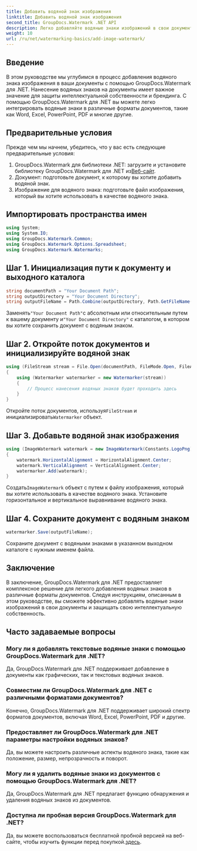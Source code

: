 ```yaml
---
title: Добавить водяной знак изображения
linktitle: Добавить водяной знак изображения
second_title: GroupDocs.Watermark .NET API
description: Легко добавляйте водяные знаки изображений в свои документы с помощью GroupDocs.Watermark для .NET. Защитите свою интеллектуальную собственность с легкостью.
weight: 10
url: /ru/net/watermarking-basics/add-image-watermark/
---
```

## Введение
В этом руководстве мы углубимся в процесс добавления водяного знака изображения в ваши документы с помощью GroupDocs.Watermark для .NET. Нанесение водяных знаков на документы имеет важное значение для защиты интеллектуальной собственности и брендинга. С помощью GroupDocs.Watermark для .NET вы можете легко интегрировать водяные знаки в различные форматы документов, такие как Word, Excel, PowerPoint, PDF и многие другие.
## Предварительные условия
Прежде чем мы начнем, убедитесь, что у вас есть следующие предварительные условия:
1.  GroupDocs.Watermark для библиотеки .NET: загрузите и установите библиотеку GroupDocs.Watermark для .NET из[Веб-сайт](https://releases.groupdocs.com/Watermark/net/).
2. Документ: подготовьте документ, к которому вы хотите добавить водяной знак.
3. Изображение для водяного знака: подготовьте файл изображения, который вы хотите использовать в качестве водяного знака.

## Импортировать пространства имен
```csharp
using System;
using System.IO;
using GroupDocs.Watermark.Common;
using GroupDocs.Watermark.Options.Spreadsheet;
using GroupDocs.Watermark.Watermarks;
```
## Шаг 1. Инициализация пути к документу и выходного каталога
```csharp
string documentPath = "Your Document Path";
string outputDirectory = "Your Document Directory";
string outputFileName = Path.Combine(outputDirectory, Path.GetFileName(documentPath));
```
 Заменять`"Your Document Path"`с абсолютным или относительным путем к вашему документу и`"Your Document Directory"` с каталогом, в котором вы хотите сохранить документ с водяным знаком.
## Шаг 2. Откройте поток документов и инициализируйте водяной знак
```csharp
using (FileStream stream = File.Open(documentPath, FileMode.Open, FileAccess.ReadWrite))
{
    using (Watermarker watermarker = new Watermarker(stream))
    {
        // Процесс нанесения водяных знаков будет проходить здесь
    }
}
```
 Откройте поток документов, используя`FileStream` и инициализировать`Watermarker` объект.
## Шаг 3. Добавьте водяной знак изображения
```csharp
using (ImageWatermark watermark = new ImageWatermark(Constants.LogoPng))
{
    watermark.HorizontalAlignment = HorizontalAlignment.Center;
    watermark.VerticalAlignment = VerticalAlignment.Center;
    watermarker.Add(watermark);
}
```
 Создать`ImageWatermark` объект с путем к файлу изображения, который вы хотите использовать в качестве водяного знака. Установите горизонтальное и вертикальное выравнивание водяного знака.
## Шаг 4. Сохраните документ с водяным знаком
```csharp
watermarker.Save(outputFileName);
```
Сохраните документ с водяными знаками в указанном выходном каталоге с нужным именем файла.

## Заключение
В заключение, GroupDocs.Watermark для .NET предоставляет комплексное решение для легкого добавления водяных знаков в различные форматы документов. Следуя инструкциям, описанным в этом руководстве, вы сможете эффективно добавлять водяные знаки изображений в свои документы и защищать свою интеллектуальную собственность.
## Часто задаваемые вопросы
### Могу ли я добавлять текстовые водяные знаки с помощью GroupDocs.Watermark для .NET?
Да, GroupDocs.Watermark для .NET поддерживает добавление в документы как графических, так и текстовых водяных знаков.
### Совместим ли GroupDocs.Watermark для .NET с различными форматами документов?
Конечно, GroupDocs.Watermark для .NET поддерживает широкий спектр форматов документов, включая Word, Excel, PowerPoint, PDF и другие.
### Предоставляет ли GroupDocs.Watermark для .NET параметры настройки водяных знаков?
Да, вы можете настроить различные аспекты водяного знака, такие как положение, размер, непрозрачность и поворот.
### Могу ли я удалить водяные знаки из документов с помощью GroupDocs.Watermark для .NET?
Да, GroupDocs.Watermark для .NET предлагает функцию обнаружения и удаления водяных знаков из документов.
### Доступна ли пробная версия GroupDocs.Watermark для .NET?
 Да, вы можете воспользоваться бесплатной пробной версией на веб-сайте, чтобы изучить функции перед покупкой.[здесь](https://releases.groupdocs.com/).